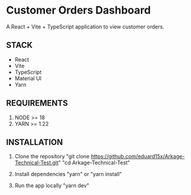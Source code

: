 # Customer Orders Dashboard

A React + Vite + TypeScript application to view customer orders.

## STACK

- React
- Vite
- TypeScript
- Material UI
- Yarn

## REQUIREMENTS

1. NODE >= 18
2. YARN >= 1.22

## INSTALLATION

1. Clone the repository
"git clone <https://github.com/eduard15x/Arkage-Technical-Test.git>"
"cd Arkage-Technical-Test"

2. Install dependencies
"yarn" or "yarn install"

3. Run the app locally
"yarn dev"
